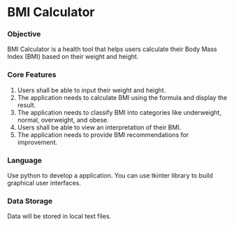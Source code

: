 # BMI Calculator
### Objective
BMI Calculator is a health tool that helps users calculate their Body Mass Index (BMI) based on their weight and height.

### Core Features
1. Users shall be able to input their weight and height.
2. The application needs to calculate BMI using the formula and display the result.
3. The application needs to classify BMI into categories like underweight, normal, overweight, and obese.
4. Users shall be able to view an interpretation of their BMI.
5. The application needs to provide BMI recommendations for improvement.

### Language

Use python to develop a application. You can use tkinter library to build graphical user interfaces.

### Data Storage

Data will be stored in local text files.
